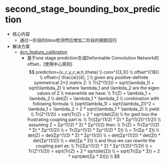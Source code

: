 ﻿# second_stage_bounding_box_prediction
* 核心内容
  * 通过一阶段的bbox检测然后增加二阶段的细致回归
* 解决方案
  * [dcn_feature_calibration](./dcn_feature_calibration.py)
    * 基于one stage prediction生成Deformable Convolution Network的offset，[使用中心原则]
      $$
      prediction=(x_c,y_c,w,h,\theta) \\
      conv^{(3,3)} \\
      offset^{(18)} \\
      offset=[
          \frac{w}{4},
      ] \\
      given any positive-definite symmetrical 2*2 matrix Z: \\
      Tr(Z^(1/2)) = sqrt(\lambda_1) + sqrt(\lambda_2) \\
      where \lambda_1 and \lambda_2 are the eigen values of Z \\
      meanwhile we have: \\
      Tr(Z) = \lambda_1 + \lambda_2 \\
      det(Z) = \lambda_1 * \lambda_2 \\
      combination with following formula: \\
      (sqrt(\lambda_1) + sqrt(\lambda_2))^2 = \lambda_1 + \lambda_2 + 2 * sqrt(\lambda_1 * \lambda_2) \\
      yield: \\
      Tr(Z^(1/2)) = sqrt(Tr(Z) + 2 * sqrt(det(Z))) \\
      for gwd loss the frustrating coupling part is: \\
      Tr((Σp^(1/2) * Σt * Σp^(1/2))^(1/2)) \\
      assuming Z = Σp^(1/2) * Σt * Σp^(1/2) then: \\
      Tr(Z) = Tr(Σp^(1/2) * Σt * Σp^(1/2)) \\
      = Tr(Σp^(1/2) * Σp^(1/2) * Σt) \\
      = Tr(Σp * Σt) \\
      det(Z) = det(Σp^(1/2) * Σt * Σp^(1/2)) \\
      = det(Σp^(1/2)) * det(Σt) * det(Σp^(1/2)) \\
      = det(Σp * Σt) \\
      and thus we can rewrite the coupling part as: \\
      Tr((Σp^(1/2) * Σt * Σp^(1/2))^(1/2)) \\
      = Tr{Z^(1/2)} = sqrt(Tr(Z) + 2 * sqrt(det(Z)) \\
      = sqrt(Tr(Σp * Σt) + 2 * sqrt(det(Σp * Σt))) \\
      $$
